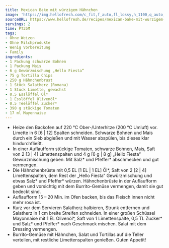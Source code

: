 ```yaml
---
title: Mexican Bake mit würzigem Hähnchen
image: 'https://img.hellofresh.com/c_fit,f_auto,fl_lossy,h_1100,q_auto,w_2600/hellofresh_s3/image/mexican-bake-mit-wurzigem-hahnchen-259852ab.jpg'
sourceURL: https://www.hellofresh.de/recipes/mexican-bake-mit-wurzigem-hahnchen-630cb72de5fdb210060c9665
servings: 2
time: PT35M
tags:
- Ohne Weizen
- Ohne Milchprodukte
- Wenig Vorbereitung
- Family
ingredients:
- 1 Packung schwarze Bohnen
- 1 Packung Mais
- 6 g Gewürzmischung „Hello Fiesta“
- 75 g Tortilla Chips
- 250 g Hähnchenbrust
- 1 Stück Salatherz (Romana)
- 1 Stück Limette, gewachst
- 0.5 Esslöffel Öl*
- 1 Esslöffel Olivenöl*
- 0.5 Teelöffel Zucker*
- 390 g stückige Tomaten
- 17 ml Mayonnaise
---
```


- Heize den Backofen auf 220 °C Ober-/Unterhitze (200 °C Umluft) vor.  Limette in 6 [6 | 12] Spalten schneiden.  Schwarze Bohnen und Mais durch ein Sieb abgießen und mit Wasser abspülen, bis dieses klar hindurchfließt.
- In einer Auflaufform stückige Tomaten, schwarze Bohnen, Mais, Saft von 2 [3 | 4] Limettenspalten und 4 g [6 g | 8 g] „Hello Fiesta“ Gewürzmischung geben. Mit Salz\* und Pfeffer\* abschmecken und gut vermengen.
- Die Hähnchenbrüste mit 0,5 EL [1 EL | 1 EL] Öl\*, Saft von 2 [2 | 4] Limettenspalten, dem Rest der „Hello Fiesta“ Gewürzmischung und etwas Salz\* und Pfeffer\* würzen. Hähnchenbrüste in der Auflaufform geben und vorsichtig mit dem Burrito-Gemüse vermengen, damit sie gut bedeckt sind.
- Auflaufform 15 – 20 Min. im Ofen backen, bis das Fleisch innen nicht mehr rosa ist.
- Kurz vor dem Servieren Salatherz halbieren, Strunk entfernen und Salatherz in 1 cm breite Streifen schneiden.  In einer großen Schüssel Mayonnaise mit 1 EL Olivenöl\*, Saft von 1 Limettenspalte, 0,5 TL Zucker\* und Salz\* und Pfeffer\* nach Geschmack mischen. Salat mit dem Dressing vermengen.
- Burrito-Gemüse mit Hähnchen, Salat und Tortillas auf die Teller verteilen, mit restliche Limettenspalten genießen.  Guten Appetit!
